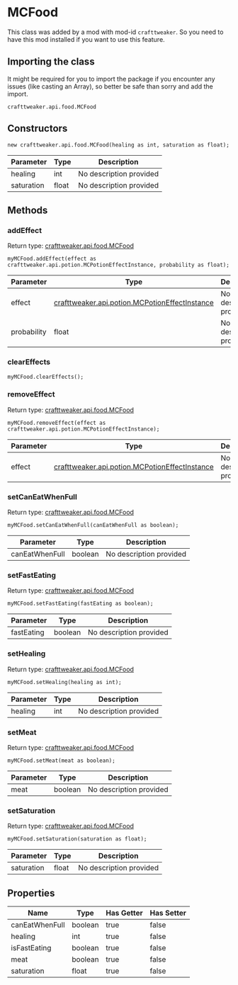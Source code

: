 # MCFood

This class was added by a mod with mod-id `crafttweaker`. So you need to have this mod installed if you want to use this feature.

## Importing the class
It might be required for you to import the package if you encounter any issues (like casting an Array), so better be safe than sorry and add the import.  
```zenscript
crafttweaker.api.food.MCFood
```

## Constructors
```zenscript
new crafttweaker.api.food.MCFood(healing as int, saturation as float);
```
| Parameter | Type | Description |
|-----------|------|-------------|
| healing | int | No description provided |
| saturation | float | No description provided |



## Methods
### addEffect

Return type: [crafttweaker.api.food.MCFood](/vanilla/api/food/MCFood)

```zenscript
myMCFood.addEffect(effect as crafttweaker.api.potion.MCPotionEffectInstance, probability as float);
```

| Parameter | Type | Description |
|-----------|------|-------------|
| effect | [crafttweaker.api.potion.MCPotionEffectInstance](/vanilla/api/potions/MCPotionEffectInstance) | No description provided |
| probability | float | No description provided |


### clearEffects

```zenscript
myMCFood.clearEffects();
```

### removeEffect

Return type: [crafttweaker.api.food.MCFood](/vanilla/api/food/MCFood)

```zenscript
myMCFood.removeEffect(effect as crafttweaker.api.potion.MCPotionEffectInstance);
```

| Parameter | Type | Description |
|-----------|------|-------------|
| effect | [crafttweaker.api.potion.MCPotionEffectInstance](/vanilla/api/potions/MCPotionEffectInstance) | No description provided |


### setCanEatWhenFull

Return type: [crafttweaker.api.food.MCFood](/vanilla/api/food/MCFood)

```zenscript
myMCFood.setCanEatWhenFull(canEatWhenFull as boolean);
```

| Parameter | Type | Description |
|-----------|------|-------------|
| canEatWhenFull | boolean | No description provided |


### setFastEating

Return type: [crafttweaker.api.food.MCFood](/vanilla/api/food/MCFood)

```zenscript
myMCFood.setFastEating(fastEating as boolean);
```

| Parameter | Type | Description |
|-----------|------|-------------|
| fastEating | boolean | No description provided |


### setHealing

Return type: [crafttweaker.api.food.MCFood](/vanilla/api/food/MCFood)

```zenscript
myMCFood.setHealing(healing as int);
```

| Parameter | Type | Description |
|-----------|------|-------------|
| healing | int | No description provided |


### setMeat

Return type: [crafttweaker.api.food.MCFood](/vanilla/api/food/MCFood)

```zenscript
myMCFood.setMeat(meat as boolean);
```

| Parameter | Type | Description |
|-----------|------|-------------|
| meat | boolean | No description provided |


### setSaturation

Return type: [crafttweaker.api.food.MCFood](/vanilla/api/food/MCFood)

```zenscript
myMCFood.setSaturation(saturation as float);
```

| Parameter | Type | Description |
|-----------|------|-------------|
| saturation | float | No description provided |



## Properties

| Name | Type | Has Getter | Has Setter |
|------|------|------------|------------|
| canEatWhenFull | boolean | true | false |
| healing | int | true | false |
| isFastEating | boolean | true | false |
| meat | boolean | true | false |
| saturation | float | true | false |


